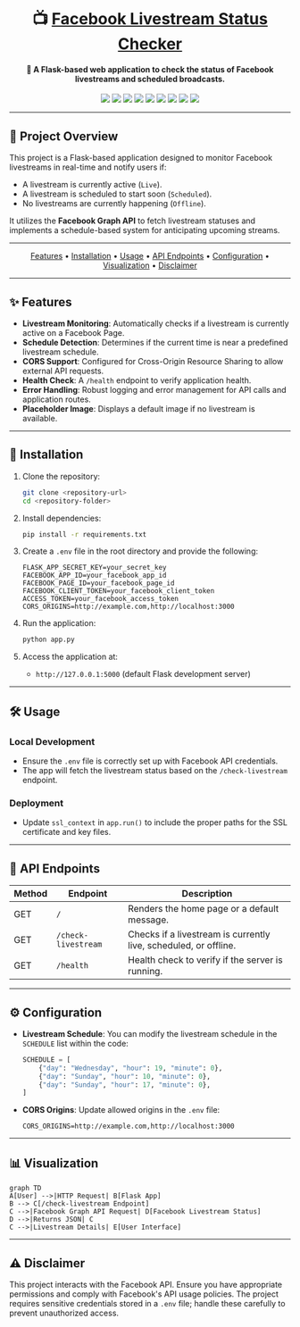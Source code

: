 <h1 align="center">📺 <a href="#">Facebook Livestream Status Checker</a></h1>

<h4 align="center">🔧 A Flask-based web application to check the status of Facebook livestreams and scheduled broadcasts.</h4>

<p align="center">
<a href="https://twitter.com/PinoyITSolution"><img src="https://img.shields.io/twitter/follow/PinoyITSolution?style=social"></a>
<a href="https://github.com/ronknight?tab=followers"><img src="https://img.shields.io/github/followers/ronknight?style=social"></a>
<a href="https://github.com/ronknight/ronknight/stargazers"><img src="https://img.shields.io/github/stars/BEPb/BEPb.svg?logo=github"></a>
<a href="https://github.com/ronknight/ronknight/network/members"><img src="https://img.shields.io/github/forks/BEPb/BEPb.svg?color=blue&logo=github"></a>
<a href="https://youtube.com/@PinoyITSolution"><img src="https://img.shields.io/youtube/channel/subscribers/UCeoETAlg3skyMcQPqr97omg"></a>
<a href="#"><img src="https://img.shields.io/badge/contributions-welcome-brightgreen.svg?style=flat"></a>
<a href="#LICENSE"><img src="https://img.shields.io/badge/License-MIT-yellow.svg"></a>
<a href="#"><img src="https://img.shields.io/badge/Made%20with-Love-1f425f.svg"></a>
<a href="https://github.com/ronknight"><img src="https://img.shields.io/badge/Made%20with%20%F0%9F%A4%8D%20by%20-Ronknight%20-%20red"></a>
</p>

---

## 🌟 Project Overview
This project is a Flask-based application designed to monitor Facebook livestreams in real-time and notify users if:
- A livestream is currently active (`Live`).
- A livestream is scheduled to start soon (`Scheduled`).
- No livestreams are currently happening (`Offline`).

It utilizes the **Facebook Graph API** to fetch livestream statuses and implements a schedule-based system for anticipating upcoming streams.

---

<p align="center">
  <a href="#features">Features</a> •
  <a href="#installation">Installation</a> •
  <a href="#usage">Usage</a> •
  <a href="#api-endpoints">API Endpoints</a> •
  <a href="#configuration">Configuration</a> •
  <a href="#visualization">Visualization</a> •
  <a href="#disclaimer">Disclaimer</a>
</p>

---

## ✨ Features
- **Livestream Monitoring**: Automatically checks if a livestream is currently active on a Facebook Page.
- **Schedule Detection**: Determines if the current time is near a predefined livestream schedule.
- **CORS Support**: Configured for Cross-Origin Resource Sharing to allow external API requests.
- **Health Check**: A `/health` endpoint to verify application health.
- **Error Handling**: Robust logging and error management for API calls and application routes.
- **Placeholder Image**: Displays a default image if no livestream is available.

---

## 🚀 Installation

1. Clone the repository:
   ```bash
   git clone <repository-url>
   cd <repository-folder>
   ```

2. Install dependencies:
   ```bash
   pip install -r requirements.txt
   ```

3. Create a `.env` file in the root directory and provide the following:
   ```env
   FLASK_APP_SECRET_KEY=your_secret_key
   FACEBOOK_APP_ID=your_facebook_app_id
   FACEBOOK_PAGE_ID=your_facebook_page_id
   FACEBOOK_CLIENT_TOKEN=your_facebook_client_token
   ACCESS_TOKEN=your_facebook_access_token
   CORS_ORIGINS=http://example.com,http://localhost:3000
   ```

4. Run the application:
   ```bash
   python app.py
   ```

5. Access the application at:
   - `http://127.0.0.1:5000` (default Flask development server)

---

## 🛠 Usage

### Local Development
- Ensure the `.env` file is correctly set up with Facebook API credentials.
- The app will fetch the livestream status based on the `/check-livestream` endpoint.

### Deployment
- Update `ssl_context` in `app.run()` to include the proper paths for the SSL certificate and key files.

---

## 📡 API Endpoints

| Method | Endpoint            | Description                                      |
|--------|---------------------|--------------------------------------------------|
| GET    | `/`                 | Renders the home page or a default message.      |
| GET    | `/check-livestream` | Checks if a livestream is currently live, scheduled, or offline. |
| GET    | `/health`           | Health check to verify if the server is running. |

---

## ⚙️ Configuration

- **Livestream Schedule**:
  You can modify the livestream schedule in the `SCHEDULE` list within the code:
  ```python
  SCHEDULE = [
      {"day": "Wednesday", "hour": 19, "minute": 0},
      {"day": "Sunday", "hour": 10, "minute": 0},
      {"day": "Sunday", "hour": 17, "minute": 0},
  ]
  ```
- **CORS Origins**:
  Update allowed origins in the `.env` file:
  ```env
  CORS_ORIGINS=http://example.com,http://localhost:3000
  ```

---

## 📊 Visualization

```mermaid
graph TD
A[User] -->|HTTP Request| B[Flask App]
B --> C[/check-livestream Endpoint]
C -->|Facebook Graph API Request| D[Facebook Livestream Status]
D -->|Returns JSON| C
C -->|Livestream Details| E[User Interface]
```

---

## ⚠️ Disclaimer

This project interacts with the Facebook API. Ensure you have appropriate permissions and comply with Facebook's API usage policies. The project requires sensitive credentials stored in a `.env` file; handle these carefully to prevent unauthorized access.